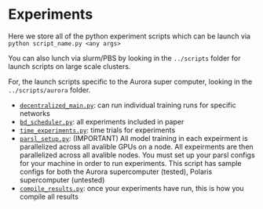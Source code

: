 # Experiments

Here we store all of the python experiment scripts which can be launch via `python script_name.py <any args>`

You can also lunch via slurm/PBS by looking in the `../scripts` folder for launch scripts on large scale clusters.

For, the launch scripts specific to the Aurora super computer, looking in the `../scripts/aurora` folder.

- [`decentralized_main.py`](https://github.com/msakarvadia/distributed_ml/blob/main/src/experiments/decentralized_main.py): can run individual training runs for specific networks
- [`bd_scheduler.py`](https://github.com/msakarvadia/distributed_ml/blob/main/src/experiments/bd_scheduler.py): all experiments included in paper
- [`time_experiments.py`](https://github.com/msakarvadia/distributed_ml/blob/main/src/experiments/time_experiments.py): time trials for experiments
- [`parsl_setup.py`](https://github.com/msakarvadia/distributed_ml/blob/main/src/experiments/parsl_setup.py): (IMPORTANT) All model training in each expeirment is parallelized across all avalible GPUs on a node. All expeirments are then parallelized across all avalible nodes. You must set up your parsl configs for your machine in order to run experiments. This script has sample configs for both the Aurora supercomputer (tested), Polaris supercomputer (untested)
- [`compile_results.py`](https://github.com/msakarvadia/distributed_ml/blob/main/src/experiments/compile_results.py): once your experiments have run, this is how you compile all results
